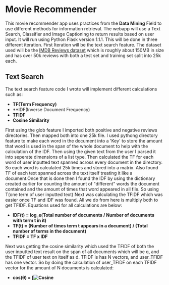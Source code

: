 # **Movie Recommender**

This movie recommender app uses practices from the **Data Mining** Field to use different methods for information retrieval.
The webapp will use a Text Search, Classifier and Image Captioning to return results based on user input. It will run using
Python Flask version 1.1.1. This will be done in three different iteration. First Iteration will be the text search feature.
The dataset used will be the [IMDB Reviews dataset](https://www.kaggle.com/iarunava/imdb-movie-reviews-dataset) which is 
roughly about 150MB in size and has over 50k reviews with both a test set and training set split into 25k each.

## Text Search

The text search feature code I wrote will implement different calculations such as:

* **TF(Term Frequency)**
* **IDF(Inverse Document Frequency)
* **TFIDF**
* **Cosine Similarity**

First using the glob feature I imported both positive and negative reviews directories. Then mapped
both into one 25k file. I used pythong directory feature to make each word in the document into a 'Key' to store the amount
that word is used in the span of the whole document to help with the calculation of the IDF. Then using the given text from
the user I parsed it into seperate dimensions of a list type. Then calculated the TF for each word of user inputted text
spanned across every document in the directory. So each word is calculated 25k times and stored into a matrix. Also found 
TF of each text spanned across the text itself treating it like a document.Once that is done then I found the IDF by using the dictionary created earlier for counting the amount of "different" words
the document contained and the amount of times that word appeared in all file. So using T(one term of user inputted text)
Next was calculating the TFIDF which was easier once TF and IDF was found. All we do from here is multiply both to get TFIDF.
Equations used for all calculations are below:

* **IDF(t) = log_e(Total number of documents / Number of documents with term t in it)**
* **TF(t) = (Number of times term t appears in a document) / (Total number of terms in the document)**
* **TFIDF = TF x IDF**

Next was getting the cosine similarity which used the TFIDF of both the user inputted text result on the span of all
documents which will be q, and the TFIDF of user text on itself as d. TFIDF is has N vectors, and user_TFIDF has one vector.
So by doing the calculation of user_TFIDF on each TFIDF vector for the amount of N documents is calculated:

* **cos(θ) = [![Cosine](https://wikimedia.org/api/rest_v1/media/math/render/svg/1d94e5903f7936d3c131e040ef2c51b473dd071d)**
